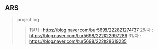 ## ARS

> project log
>
> > 1일차 : https://blog.naver.com/bur5698/222821274737
> > 2일차 : https://blog.naver.com/bur5698/222822997286
> > 3일차 : https://blog.naver.com/bur5698/222828619235
